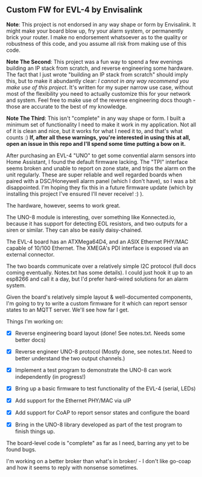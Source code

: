 Custom FW for EVL-4 by Envisalink
---

**Note**: This project is not endorsed in any way shape or form by Envisalink. It might make your board blow up, fry your alarm system, or permanently brick your router. I make no endorsement whatsoever as to the quality or robustness of this code, and you assume all risk from making use of this code.

**Note The Second**: This project was a fun way to spend a few evenings building an IP stack from scratch, and reverse engineering some hardware. The fact that I just wrote "building an IP stack from scratch" should imply this, but to make it abundantly clear: *I cannot in any way recommend you make use of this project*. It's written for my super narrow use case, without most of the flexibility you need to actually customize this for your network and system. Feel free to make use of the reverse engineering docs though - those are accurate to the best of my knowledge.

**Note The Third**: This isn't "complete" in any way shape or form. I built a minimum set of functionality I need to make it work in my application. Not all of it is clean and nice, but it works for what I need it to, and that's what counts :) **If, after all these warnings, you're interested in using this at all, open an issue in this repo and I'll spend some time putting a bow on it.**


After purchasing an EVL-4 "UNO" to get some convential alarm sensors into Home Assistant,
I found the default firmware lacking. The "TPI" interface seems broken and unable to report on zone state,
and trips the alarm on the unit regularly. These are super reliable and well regarded boards when paired with a DSC/Honeywell
alarm panel (which I don't have), so I was a bit disappointed. I'm hoping they fix this in a future firmware update (which by installing this project I've ensured I'll never receive! :) ).

The hardware, however, seems to work great.

The UNO-8 module is interesting, over something like Konnected.io, because it has support for
detecting EOL resistors, and two outputs for a siren or similar. They can also be easily daisy-chained.

The EVL-4 board has an ATXMega64D4, and an ASIX Ethernet PHY/MAC capable of 10/100 Ethernet. The XMEGA's PDI interface is exposed via an external connector.

The two boards communicate over a relatively simple I2C protocol (full docs coming eventually. Notes.txt has some details).
I could just hook it up to an esp8266 and call it a day, but I'd prefer hard-wired solutions for an alarm system.

Given the board's relatively simple layout & well-documented components, I'm going to try to write a custom firmware for it
which can report sensor states to an MQTT server. We'll see how far I get.

Things I'm working on:

- [x] Reverse engineering board layout (done! See notes.txt. Needs some better docs)
- [x] Reverse engineer UNO-8 protocol (Mostly done, see notes.txt. Need to better understand the two output channels.)
- [X] Implement a test program to demonstrate the UNO-8 can work independently (in progress!)
- [X] Bring up a basic firmware to test functionality of the EVL-4 (serial, LEDs)
- [X] Add support for the Ethernet PHY/MAC via uIP
- [X] Add support for CoAP to report sensor states and configure the board
- [X] Bring in the UNO-8 library developed as part of the test program to finish things up.


The board-level code is "complete" as far as I need, barring any yet to be found bugs.

I'm working on a better broker than what's in broker/ - I don't like go-coap and how it seems to reply with nonsense sometimes.
